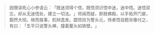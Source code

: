 > 因僧读死心小参语云：​「既迷须得个悟，既悟须识悟中迷，迷中悟。迷悟双忘，却从无迷悟处，建立一切法。​」师闻而疑，即趋佛殿，以手拓开门扉，豁然大彻。继而报事，机辩逸发。圆悟目为警头元，侍者悟自题肖像付之，有曰：​「生平只说警头禅，撞着鳌头如铁壁。​」


